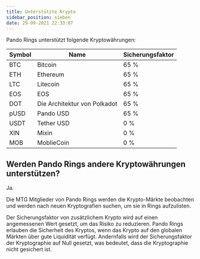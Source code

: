 ```yaml
---
title: Unterstützte Krypto
sidebar_position: sieben
date: 29-09-2021 22:33:07
---
```


Pando Rings unterstützt folgende Kryptowährungen:

| Symbol | Name                         | Sicherungsfaktor |
| ------ | ---------------------------- | ---------------- |
| BTC    | Bitcoin                      | 65 %             |
| ETH    | Ethereum                     | 65 %             |
| LTC    | Litecoin                     | 65 %             |
| EOS    | EOS                          | 65 %             |
| DOT    | Die Architektur von Polkadot | 65 %             |
| pUSD   | Pando USD                    | 65 %             |
| USDT   | Tether USD                   | 0 %              |
| XIN    | Mixin                        | 0 %              |
| MOB    | MoblieCoin                   | 0 %              |

## Werden Pando Rings andere Kryptowährungen unterstützen?

Ja.

Die MTG Mitglieder von Pando Rings werden die Krypto-Märkte beobachten und werden nach neuen Kryptografien suchen, um sie in Rings aufzulisten.

Der Sicherungsfaktor von zusätzlichem Krypto wird auf einen angemessenen Wert gesetzt, um das Risiko zu reduzieren. Pando Rings erlauben die Sicherheit des Kryptos, wenn das Krypto auf den globalen Märkten über gute Liquidität verfügt. Andernfalls wird der Sicherungsfaktor der Kryptographie auf Null gesetzt, was bedeutet, dass die Kryptographie nicht gesichert ist.

